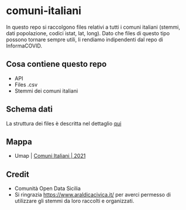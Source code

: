 # comuni-italiani
In questo repo si raccolgono files relativi a tutti i comuni italiani (stemmi, dati popolazione, codici istat, lat, long). Dato che files di questo tipo possono tornare sempre utili, li rendiamo indipendenti dal repo di InformaCOVID.

## Cosa contiene questo repo
- API
- Files .csv
- Stemmi dei comuni italiani

## Schema dati
La struttura dei files è descritta nel dettaglio [qui](https://github.com/opendatasicilia/comuni-italiani/blob/main/dati/README.md)

## Mappa
- Umap | [Comuni Italiani | 2021](http://u.osmfr.org/m/660870/)

## Credit
- Comunità Open Data Sicilia
- Si ringrazia https://www.araldicacivica.it/ per averci permesso di utilizzare gli stemmi da loro raccolti e organizzati.
